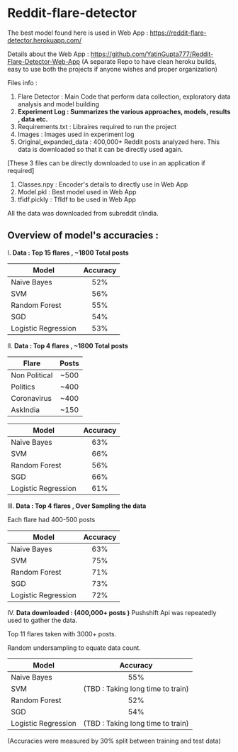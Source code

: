 # Reddit-flare-detector
 
The best model found here is used in Web App : https://reddit-flare-detector.herokuapp.com/

Details about the Web App : https://github.com/YatinGupta777/Reddit-Flare-Detector-Web-App
(A separate Repo to have clean heroku builds, easy to use both the projects if anyone wishes and proper organization)

Files info : 

1. Flare Detector : Main Code that perform data collection, exploratory data analysis and model building
2. **Experiment Log : Summarizes the various approaches, models, results , data etc.**
3. Requirements.txt : Libraires required to run the project
4. Images : Images used in experiment log
5. Original_expanded_data : 400,000+ Reddit posts analyzed here. This data is downloaded so that it can be directly used again.

[These 3 files can be directly downloaded to use in an application if required]

1. Classes.npy : Encoder's details to directly use in Web App
2. Model.pkl : Best model used in Web App
3. tfidf.pickly : TfIdf to be used in Web App

All the data was downloaded from subreddit r/india.

## Overview of model's accuracies :

I. **Data : Top 15 flares , ~1800 Total posts** 

| Model        | Accuracy       | 
| ------------- |:-------------:| 
| Naive Bayes     | 52% | 
| SVM      | 56%      |   
| Random Forest | 55%      |    
| SGD | 54%     |    
| Logistic Regression | 53%     |    

II. **Data : Top 4 flares , ~1800 Total posts** 

| Flare        | Posts       | 
| ------------- |:-------------:| 
| Non Political     | ~500 | 
| Politics      | ~400     |   
| Coronavirus | ~400     |    
| AskIndia | ~150     |    

| Model        | Accuracy       | 
| ------------- |:-------------:| 
| Naive Bayes     | 63% | 
| SVM      | 66%      |   
| Random Forest | 56%      |    
| SGD | 66%     |    
| Logistic Regression | 61%     |   

III. **Data : Top 4 flares , Over Sampling the data** 

Each flare had 400-500 posts

| Model        | Accuracy       | 
| ------------- |:-------------:| 
| Naive Bayes     | 63% | 
| SVM      | 75%      |   
| Random Forest | 71%      |    
| SGD | 73%     |    
| Logistic Regression | 72%     |   

IV. **Data downloaded : (400,000+ posts )**
Pushshift Api was repeatedly used to gather the data.

Top 11 flares taken with 3000+ posts.

Random undersampling to equate data count.

| Model        | Accuracy       | 
| ------------- |:-------------:| 
| Naive Bayes     | 55% | 
| SVM      | (TBD : Taking long time to train)       |   
| Random Forest |  52%   |    
| SGD | 54%     |    
| Logistic Regression | (TBD : Taking long time to train)  |   


(Accuracies were measured by 30% split between training and test data)
